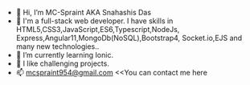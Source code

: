 - 👋 Hi, I’m MC-Spraint AKA Snahashis Das
- 👀 I'm a full-stack web developer. I have skills in
     HTML5,CSS3,JavaScript,ES6,Typescript,NodeJs,
     Express,Angular11,MongoDb(NoSQL),Bootstrap4,
     Socket.io,EJS and many new technologies..
- 🌱 I’m currently learning Ionic.
- 💞️ I like challenging projects.
- 📫 mcspraint954@gmail.com <<You can contact me here

<!---
MC-Spraint/MC-Spraint is a ✨ special ✨ repository because its `README.md` (this file) appears on your GitHub profile.
You can click the Preview link to take a look at your changes.
--->
